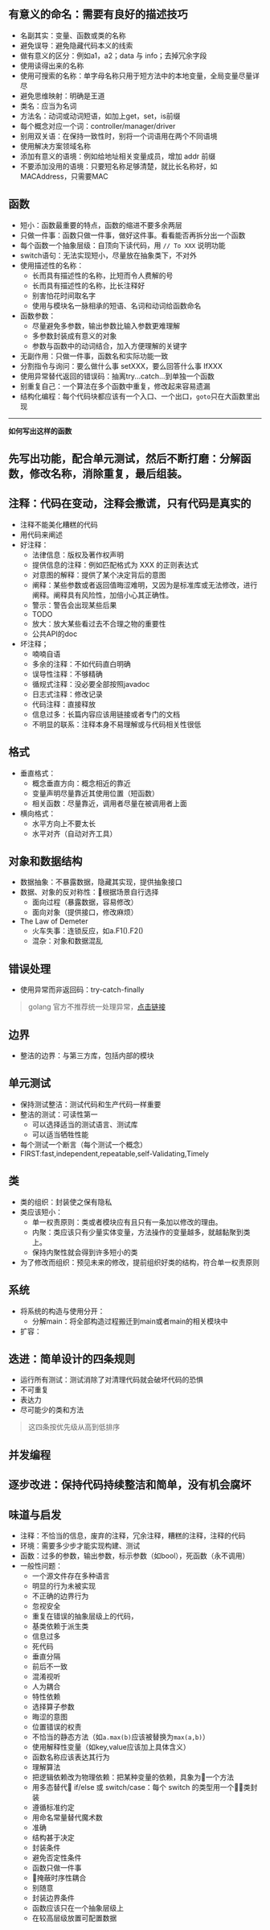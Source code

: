 ## 有意义的命名：需要有良好的描述技巧
- 名副其实：变量、函数或类的名称
- 避免误导：避免隐藏代码本义的线索
- 做有意义的区分：例如a1，a2；data 与 info；去掉冗余字段
- 使用读得出来的名称
- 使用可搜索的名称：单字母名称只用于短方法中的本地变量，全局变量尽量详尽
- 避免思维映射：明确是王道
- 类名：应当为名词
- 方法名：动词或动词短语，如加上get，set，is前缀
- 每个概念对应一个词：controller/manager/driver
- 别用双关语：在保持一致性时，别将一个词语用在两个不同语境
- 使用解决方案领域名称
- 添加有意义的语境：例如给地址相关变量成员，增加 addr 前缀
- 不要添加没用的语境：只要短名称足够清楚，就比长名称好，如MACAddress，只需要MAC

## 函数
- 短小：函数最重要的特点，函数的缩进不要多余两层
- 只做一件事：函数只做一件事，做好这件事。看看能否再拆分出一个函数
- 每个函数一个抽象层级：自顶向下读代码，用 `// To XXX` 说明功能
- switch语句：无法实现短小，尽量放在抽象类下，不对外
- 使用描述性的名称：
  - 长而具有描述性的名称，比短而令人费解的号
  - 长而具有描述性的名称，比长注释好
  - 别害怕花时间取名字
  - 使用与模块名一脉相承的短语、名词和动词给函数命名
- 函数参数：
  - 尽量避免多参数，输出参数比输入参数更难理解
  - 多参数封装成有意义的对象
  - 参数与函数中的动词结合，加入方便理解的关键字
- 无副作用：只做一件事，函数名和实际功能一致
- 分割指令与询问：要么做什么事 setXXX，要么回答什么事 IfXXX
- 使用异常替代返回的错误码：抽离try...catch...到单独一个函数
- 别重复自己：一个算法在多个函数中重复，修改起来容易遗漏
- 结构化编程：每个代码块都应该有一个入口、一个出口，`goto`只在大函数里出现
---
**如何写出这样的函数**

先写出功能，配合单元测试，然后不断打磨：分解函数，修改名称，消除重复，最后组装。
---

## 注释：代码在变动，注释会撒谎，只有代码是真实的
- 注释不能美化糟糕的代码
- 用代码来阐述
- 好注释：
  - 法律信息：版权及著作权声明
  - 提供信息的注释：例如匹配格式为 XXX 的正则表达式
  - 对意图的解释：提供了某个决定背后的意图
  - 阐释：某些参数或者返回值晦涩难明，又因为是标准库或无法修改，进行阐释。阐释具有风险性，加倍小心其正确性。
  - 警示：警告会出现某些后果
  - TODO
  - 放大：放大某些看过去不合理之物的重要性
  - 公共API的doc
- 坏注释；
  - 喃喃自语
  - 多余的注释：不如代码直白明确
  - 误导性注释：不够精确
  - 循规式注释：没必要全部按照javadoc
  - 日志式注释：修改记录
  - 代码注释：直接释放
  - 信息过多：长篇内容应该用链接或者专门的文档
  - 不明显的联系：注释本身不易理解或与代码相关性很低

## 格式
- 垂直格式：
  - 概念垂直方向：概念相近的靠近
  - 变量声明尽量靠近其使用位置（短函数）
  - 相关函数：尽量靠近，调用者尽量在被调用者上面
- 横向格式：
  - 水平方向上不要太长
  - 水平对齐（自动对齐工具）

## 对象和数据结构
- 数据抽象：不暴露数据，隐藏其实现，提供抽象接口
- 数据、对象的反对称性：根据场景自行选择
  - 面向过程（暴露数据，容易修改）
  - 面向对象（提供接口，修改麻烦）
- The Law of Demeter
  - 火车失事：连锁反应，如a.F1().F2()
  - 混杂：对象和数据混乱

## 错误处理
- 使用异常而非返回码：try-catch-finally
> golang 官方不推荐统一处理异常，[点击链接](https://blog.golang.org/error-handling-and-go)

## 边界
- 整洁的边界：与第三方库，包括内部的模块

## 单元测试
- 保持测试整洁：测试代码和生产代码一样重要
- 整洁的测试：可读性第一
  - 可以选择适当的测试语言、测试库
  - 可以适当牺牲性能
- 每个测试一个断言（每个测试一个概念）
- FIRST:fast,independent,repeatable,self-Validating,Timely

## 类
- 类的组织：封装使之保有隐私
- 类应该短小：
  - 单一权责原则：类或者模块应有且只有一条加以修改的理由。
  - 内聚：类应该只有少量实体变量，方法操作的变量越多，就越黏聚到类上。
  - 保持内聚性就会得到许多短小的类
- 为了修改而组织：预见未来的修改，提前组织好类的结构，符合单一权责原则

## 系统
- 将系统的构造与使用分开：
  - 分解main：将全部构造过程搬迁到main或者main的相关模块中
- 扩容：

## 迭进：简单设计的四条规则
- 运行所有测试：测试消除了对清理代码就会破坏代码的恐惧
- 不可重复
- 表达力
- 尽可能少的类和方法
> 这四条按优先级从高到低排序

## 并发编程

## 逐步改进：保持代码持续整洁和简单，没有机会腐坏

## 味道与启发
- 注释：不恰当的信息，废弃的注释，冗余注释，糟糕的注释，注释的代码
- 环境：需要多少步才能实现构建、测试
- 函数：过多的参数，输出参数，标示参数（如bool），死函数（永不调用）
- 一般性问题：
  - 一个源文件存在多种语言
  - 明显的行为未被实现
  - 不正确的边界行为
  - 忽视安全
  - 重复在错误的抽象层级上的代码，
  - 基类依赖于派生类
  - 信息过多
  - 死代码
  - 垂直分隔
  - 前后不一致
  - 混淆视听
  - 人为耦合
  - 特性依赖
  - 选择算子参数
  - 晦涩的意图
  - 位置错误的权责
  - 不恰当的静态方法（如`a.max(b)`应该被替换为`max(a,b)`）
  - 使用解释性变量（如key,value应该加上具体含义）
  - 函数名称应该表达其行为
  - 理解算法
  - 把逻辑依赖改为物理依赖：把某种变量的依赖，具象为一个方法
  - 用多态替代 if/else 或 switch/case：每个 switch 的类型用一个类封装
  - 遵循标准约定
  - 用命名常量替代魔术数
  - 准确
  - 结构甚于决定
  - 封装条件
  - 避免否定性条件
  - 函数只做一件事
  - 掩蔽时序性耦合
  - 别随意
  - 封装边界条件
  - 函数应该只在一个抽象层级上
  - 在较高层级放置可配置数据